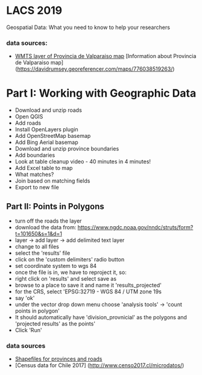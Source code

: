 # LACS 2019
Geospatial Data: What you need to know to help your researchers

### data sources:
- [WMTS layer of Provincia de Valparaiso map](https://maps.georeferencer.com/georeferences/144687739730/2017-10-31T20:20:56.574603Z/wmts?key=tskgL72gFmp9cVgl5MUH&SERVICE=WMTS&REQUEST=GetCapabilities) [Information about Provincia de Valparaiso map] (https://davidrumsey.georeferencer.com/maps/776038519263/)


# Part I: Working with Geographic Data
- Download and unzip roads
- Open QGIS
- Add roads
- Install OpenLayers plugin
- Add OpenStreetMap basemap
- Add Bing Aerial basemap
- Download and unzip province boundaries
- Add boundaries
- Look at table cleanup video - 40 minutes in 4 minutes!
- Add Excel table to map
- What matches?
- Join based on matching fields
- Export to new file


## Part II: Points in Polygons
- turn off the roads the layer
- download the data from: https://www.ngdc.noaa.gov/nndc/struts/form?t=101650&s=1&d=1
- layer -> add layer -> add delimited text layer
- change to all files
- select the 'results' file
- click on the 'custom delimiters' radio button
- set coordinate system to wgs 84
- once the file is in, we have to reproject it, so:
- right click on 'results' and select save as
- browse to a place to save it and name it 'results_projected'
- for the CRS, select 'EPSG:32719 - WGS 84 / UTM zone 19s
- say 'ok'
- under the vector drop down menu choose 'analysis tools' -> 'count points in polygon'
- It should automatically have 'division_provnicial' as the polygons and 'projected results' as the points'
- Click 'Run'


### data sources
- [Shapefiles for provinces and roads](https://www.bcn.cl/siit/mapas_vectoriales/index_html)
- [Census data for Chile 2017] (http://www.censo2017.cl/microdatos/)


